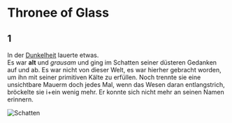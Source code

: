 # Thronee of Glass
## 1 
In der [Dunkelheit](https://de.wiktionary.org/wiki/Dunkelheit) lauerte etwas. 
<br> Es war **alt** und *grausam* und ging im Schatten seiner düsteren Gedanken auf und ab. Es war nicht von dieser Welt, es war hierher gebracht worden, um ihn mit seiner primitiven Kälte zu erfüllen. Noch trennte sie eine unsichtbare Mauerm doch jedes Mal, wenn das Wesen daran entlangstrich, bröckelte sie i+ein wenig mehr. Er konnte sich nicht mehr an seinen Namen erinnern.

![Schatten](https://ichrede.de/wp-content/uploads/2016/12/Schatten-Adventskalender-e1482086302292.jpg)

